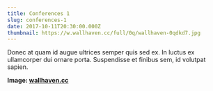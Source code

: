 ```yaml
---
title: Conferences 1
slug: conferences-1
date: 2017-10-11T20:30:00.000Z
thumbnail: https://w.wallhaven.cc/full/0q/wallhaven-0qdkd7.jpg
---
```

Donec at quam id augue ultrices semper quis sed ex. In luctus ex ullamcorper dui ornare porta.
Suspendisse et finibus sem, id volutpat sapien.

**Image: [wallhaven.cc](https://whvn.cc/0qdkd7)**
